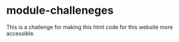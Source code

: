 # module-challeneges
This is a challenge for making this html code for this website more accessible.
